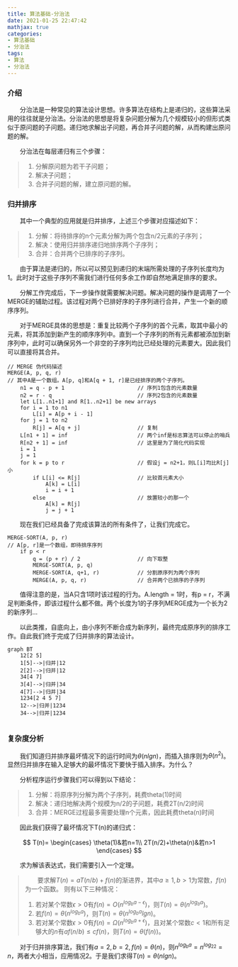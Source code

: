 ```yaml
---
title: 算法基础-分治法
date: 2021-01-25 22:47:42
mathjax: true
categories:
- 算法基础
- 分治法
tags:
- 算法
- 分治法
---
```

### 介绍

&emsp;&emsp;分治法是一种常见的算法设计思想。许多算法在结构上是递归的，这些算法采用的往往就是分治法。分治法的思想是将复杂问题分解为几个规模较小的但形式类似于原问题的子问题。递归地求解出子问题，再合并子问题的解，从而构建出原问题的解。

&emsp;&emsp;分治法在每层递归有三个步骤：

> 1. 分解原问题为若干子问题；
> 2. 解决子问题；
> 3. 合并子问题的解，建立原问题的解。
<!-- more -->
### 归并排序

&emsp;&emsp;其中一个典型的应用就是归并排序，上述三个步骤对应描述如下：

> 1. 分解：将待排序的n个元素分解为两个包含n/2元素的子序列；
> 2. 解决：使用归并排序递归地排序两个子序列；
> 3. 合并：合并两个已排序的子序列。

&emsp;&emsp;由于算法是递归的，所以可以预见到递归的末端所需处理的子序列长度均为1。此时对于这些子序列不需我们进行任何多余工作即自然地满足排序的要求。

&emsp;&emsp;分解工作完成后，下一步操作就需要解决问题。解决问题的操作是调用了一个MERGE的辅助过程。该过程对两个已排好序的子序列进行合并，产生一个新的顺序序列。

&emsp;&emsp;对于MERGE具体的思想是：重复比较两个子序列的首个元素，取其中最小的元素，将其添加到新产生的顺序序列中。直到一个子序列的所有元素都被添加到新序列中，此时可以确保另外一个非空的子序列均比已经处理的元素要大。因此我们可以直接将其合并。

```
// MERGE 伪代码描述
MERGE(A, p, q, r)
// 其中A是一个数组。A[p, q]和A[q + 1, r]是已经排序的两个子序列。
    n1 = q - p + 1                       // 序列1包含的元素数量
    n2 = r - q                           // 序列2包含的元素数量
    let L[1..n1+1] and R[1..n2+1] be new arrays
    for i = 1 to n1
        L[i] = A[p + i - 1]
    for j = 1 to n2
        R[j] = A[q + j]                  // 复制
    L[n1 + 1] = inf                      // 两个inf是标志算法可以停止的哨兵
    R[n2 + 1] = inf                      // 这里是为了简化代码实现
    i = 1
    j = 1
    for k = p to r                       // 假设j = n2+1，则L[i]均比R[j]小
        if L[i] <= R[j]                  // 比较首元素大小
            A[k] = L[i]
            i = i + 1
        else                             // 放置较小的那一个
            A[k] = R[j]
            j = j + 1
```

&emsp;&emsp;现在我们已经具备了完成该算法的所有条件了，让我们完成它。

```
MERGE-SORT(A, p, r)
// A[p, r]是一个数组，即待排序序列
    if p < r
        q = (p + r) / 2                  // 向下取整
        MERGE-SORT(A, p, q)
        MERGE-SORT(A, q+1, r)            // 分割原序列为两个序列
        MERGE(A, p, q, r)                // 合并两个已排序的子序列
```

&emsp;&emsp;值得注意的是，当A只含1项时该过程的行为。A.length = 1时，有p = r，不满足判断条件，即该过程什么都不做。两个长度为1的子序列MERGE成为一个长为2的新序列...

&emsp;&emsp;以此类推，自底向上，由小序列不断合成为新序列，最终完成原序列的排序工作。自此我们终于完成了归并排序的算法设计。

```mermaid
graph BT
    12[2 5]
    1[5]-->|归并|12
    2[2]-->|归并|12
    34[4 7]
    3[4]-->|归并|34
    4[7]-->|归并|34
    1234[2 4 5 7]
    12-->|归并|1234
    34-->|归并|1234
    
```

### 复杂度分析

&emsp;&emsp;我们知道归并排序最坏情况下的运行时间为$\theta(nlgn)$，而插入排序则为$\theta(n^2)$。显然归并排序在输入足够大的最坏情况下要快于插入排序。为什么？

&emsp;&emsp;分析程序运行步骤我们可以得到以下结论：

> 1. 分解：将原序列分解为两个子序列，耗费theta(1)时间
> 2. 解决：递归地解决两个规模为n/2的子问题，耗费2T(n/2)时间
> 3. 合并：MERGE过程最多需要处理n个元素，因此耗费theta(n)时间

&emsp;&emsp;因此我们获得了最坏情况下T(n)的递归式：

$$
T(n)=
\begin{cases}
\theta(1)&若n=1\\
2T(n/2)+\theta(n)&若n>1
\end{cases}
$$

&emsp;&emsp;求为解该表达式，我们需要引入一个定理。

> &emsp;&emsp;要求解$T(n)=aT(n/b)+f(n)$的渐进界，其中$a\geq1,b>1$为常数，$f(n)$为一个函数。
> 则有以下三种情况：
> 
> 1. 若对某个常数$\epsilon>0$有$f(n)=O(n^{log_ba-\epsilon})$，则$T(n)=\theta(n^{log_ba})$。
> 2. 若$f(n)=\theta(n^{log_ba})$，则$T(n)=\theta(n^{log_ba}lgn)$。
> 3. 若对某个常数$\epsilon>0$有$f(n)=\Omega(n^{log_ba+\epsilon})$，且对某个常数$c<1$和所有足够大的$n$有$af(n/b)\leq cf(n)$，则$T(n)=\theta(f(n))$。

&emsp;&emsp;对于归并排序算法，我们有$a=2,b=2,f(n)=\theta(n)$，则$n^{log_ba}=n^{log_22}=n$，两者大小相当，应用情况2。于是我们求得$T(n)=\theta(nlgn)$。

